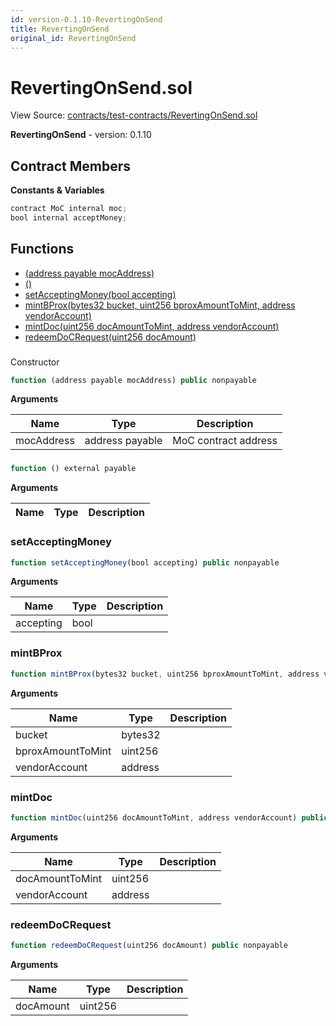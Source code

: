 ```yaml
---
id: version-0.1.10-RevertingOnSend
title: RevertingOnSend
original_id: RevertingOnSend
---
```


# RevertingOnSend.sol

View Source: [contracts/test-contracts/RevertingOnSend.sol](../../contracts/test-contracts/RevertingOnSend.sol)

**RevertingOnSend** - version: 0.1.10

## Contract Members
**Constants & Variables**

```js
contract MoC internal moc;
bool internal acceptMoney;

```

## Functions

- [(address payable mocAddress)](#)
- [()](#)
- [setAcceptingMoney(bool accepting)](#setacceptingmoney)
- [mintBProx(bytes32 bucket, uint256 bproxAmountToMint, address vendorAccount)](#mintbprox)
- [mintDoc(uint256 docAmountToMint, address vendorAccount)](#mintdoc)
- [redeemDoCRequest(uint256 docAmount)](#redeemdocrequest)

### 

Constructor

```js
function (address payable mocAddress) public nonpayable
```

**Arguments**

| Name        | Type           | Description  |
| ------------- |------------- | -----|
| mocAddress | address payable | MoC contract address | 

### 

```js
function () external payable
```

**Arguments**

| Name        | Type           | Description  |
| ------------- |------------- | -----|

### setAcceptingMoney

```js
function setAcceptingMoney(bool accepting) public nonpayable
```

**Arguments**

| Name        | Type           | Description  |
| ------------- |------------- | -----|
| accepting | bool |  | 

### mintBProx

```js
function mintBProx(bytes32 bucket, uint256 bproxAmountToMint, address vendorAccount) public payable
```

**Arguments**

| Name        | Type           | Description  |
| ------------- |------------- | -----|
| bucket | bytes32 |  | 
| bproxAmountToMint | uint256 |  | 
| vendorAccount | address |  | 

### mintDoc

```js
function mintDoc(uint256 docAmountToMint, address vendorAccount) public payable
```

**Arguments**

| Name        | Type           | Description  |
| ------------- |------------- | -----|
| docAmountToMint | uint256 |  | 
| vendorAccount | address |  | 

### redeemDoCRequest

```js
function redeemDoCRequest(uint256 docAmount) public nonpayable
```

**Arguments**

| Name        | Type           | Description  |
| ------------- |------------- | -----|
| docAmount | uint256 |  | 

